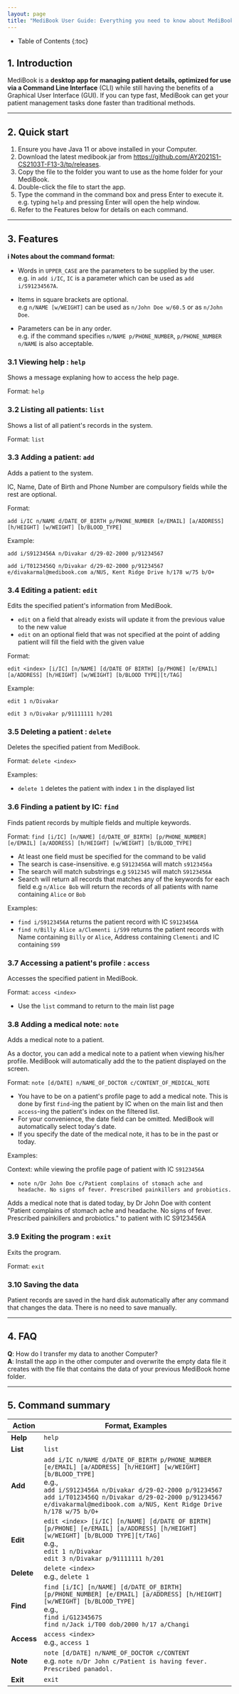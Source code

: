 ```yaml
---
layout: page
title: "MediBook User Guide: Everything you need to know about MediBook"
---
```

* Table of Contents
{:toc}

## 1. Introduction
MediBook is a **desktop app for managing patient details, optimized for use via a Command Line Interface** (CLI) while still having the benefits of a Graphical User Interface (GUI). If you can type fast, MediBook can get your patient management tasks done faster than traditional methods.

--------------------------------------------------------------------------------------------------------------------


## 2. Quick start


1. Ensure you have Java 11 or above installed in your Computer.
2. Download the latest medibook.jar from https://github.com/AY2021S1-CS2103T-F13-3/tp/releases.
3. Copy the file to the folder you want to use as the home folder for your MediBook.
4. Double-click the file to start the app.
5. Type the command in the command box and press Enter to execute it. e.g. typing `help` and pressing Enter will open the help window.
6. Refer to the Features below for details on each command.

---------------------------------------------------------------------------------------------------------------

## 3. Features


<div markdown="block" class="alert alert-info">

**:information_source: Notes about the command format:**<br>

* Words in `UPPER_CASE` are the parameters to be supplied by the user.<br>
  e.g. in `add i/IC`, `IC` is a parameter which can be used as `add i/S91234567A`.

* Items in square brackets are optional.<br>
  e.g `n/NAME [w/WEIGHT]` can be used as `n/John Doe w/60.5` or as `n/John Doe`.

* Parameters can be in any order.<br>
  e.g. if the command specifies `n/NAME p/PHONE_NUMBER`, `p/PHONE_NUMBER n/NAME` is also acceptable.

</div>

### 3.1 Viewing help : `help`

Shows a message explaning how to access the help page.

Format: `help`

### 3.2 Listing all patients: `list`

Shows a list of all patient's records in the system.

Format: `list`

### 3.3 Adding a patient: `add`

Adds a patient to the system.

IC, Name, Date of Birth and Phone Number are compulsory fields while the rest are optional.

Format: 

`add i/IC n/NAME d/DATE_OF_BIRTH p/PHONE_NUMBER [e/EMAIL] [a/ADDRESS] [h/HEIGHT] [w/WEIGHT] [b/BLOOD_TYPE]`

Example:

`add i/S9123456A n/Divakar d/29-02-2000 p/91234567`

`add i/T0123456Q n/Divakar d/29-02-2000 p/91234567 e/divakarmal@medibook.com a/NUS, Kent Ridge Drive h/178 w/75 b/O+`

### 3.4 Editing a patient: `edit`

Edits the specified patient's information from MediBook.

* `edit` on a field that already exists will update it from the previous value to the new value
* `edit` on an optional field that was not specified at the point of adding patient will fill the field with the given value

Format: 

`edit <index> [i/IC] [n/NAME] [d/DATE OF BIRTH] [p/PHONE] [e/EMAIL] [a/ADDRESS] [h/HEIGHT] [w/WEIGHT] [b/BLOOD TYPE][t/TAG]`

Example:

`edit 1 n/Divakar`

`edit 3 n/Divakar p/91111111 h/201`

### 3.5 Deleting a patient : `delete`

Deletes the specified patient from MediBook.

Format: `delete <index>`

Examples:
* `delete 1` deletes the patient with index `1` in the displayed list

### 3.6 Finding a patient by IC: `find`

Finds patient records by multiple fields and multiple keywords.


Format: `find [i/IC] [n/NAME] [d/DATE_OF_BIRTH] [p/PHONE_NUMBER] [e/EMAIL] [a/ADDRESS] [h/HEIGHT] [w/WEIGHT] [b/BLOOD_TYPE]`

* At least one field must be specified for the command to be valid
* The search is case-insensitive. e.g `S9123456A` will match `s9123456a`
* The search will match substrings e.g `S912345` will match `S9123456A`
* Search will return all records that matches any of the keywords for each field e.g `n/Alice Bob` will return the records of all patients with name containing `Alice` or `Bob`

Examples: 
* `find i/S9123456A` returns the patient record with IC `S9123456A`
* `find n/Billy Alice a/Clementi i/S99` returns the patient records with Name containing `Billy` or `Alice`, Address containing `Clementi` and IC containing `S99`

### 3.7 Accessing a patient's profile : `access`

Accesses the specified patient in MediBook.

Format: `access <index>`

* Use the `list` command to return to the main list page

### 3.8 Adding a medical note: `note`

Adds a medical note to a patient.

As a doctor, you can add a medical note to a patient when viewing his/her profile. MediBook will automatically add the 
to the patient displayed on the screen.

Format: `note [d/DATE] n/NAME_OF_DOCTOR c/CONTENT_OF_MEDICAL_NOTE`

* You have to be on a patient's profile page to add a medical note. This is done by first `find`-ing the patient by IC
when on the main list and then `access`-ing the patient's index on the filtered list.
* For your convenience, the date field can be omitted. MediBook will automatically select today's date.
* If you specify the date of the medical note, it has to be in the past or today.

Examples:

Context: while viewing the profile page of patient with IC `S9123456A`

* `note n/Dr John Doe c/Patient complains of stomach ache and headache. No signs of fever. Prescribed painkillers and probiotics.`

Adds a medical note that is dated today, by Dr John Doe with content "Patient complains of stomach ache and headache. 
No signs of fever. Prescribed painkillers and probiotics." to patient with IC S9123456A

### 3.9 Exiting the program : `exit`

Exits the program.

Format: `exit`

### 3.10 Saving the data

Patient records are saved in the hard disk automatically after any command that changes the data. There is no need to save manually.


--------------------------------------------------------------------------------------------------------------------

## 4. FAQ

**Q**: How do I transfer my data to another Computer?<br>
**A**: Install the app in the other computer and overwrite the empty data file it creates with the file that contains the data of your previous MediBook home folder.

--------------------------------------------------------------------------------------------------------------------

## 5. Command summary

Action | Format, Examples
--------|------------------
**Help** | `help`
**List** | `list`
**Add** | `add i/IC n/NAME d/DATE_OF_BIRTH p/PHONE_NUMBER [e/EMAIL] [a/ADDRESS] [h/HEIGHT] [w/WEIGHT] [b/BLOOD_TYPE]` <br> e.g.,<br>`add i/S9123456A n/Divakar d/29-02-2000 p/91234567` <br> `add i/T0123456Q n/Divakar d/29-02-2000 p/91234567 e/divakarmal@medibook.com a/NUS, Kent Ridge Drive h/178 w/75 b/O+`
**Edit** | `edit <index> [i/IC] [n/NAME] [d/DATE OF BIRTH] [p/PHONE] [e/EMAIL] [a/ADDRESS] [h/HEIGHT] [w/WEIGHT] [b/BLOOD TYPE][t/TAG]` <br> e.g., <br> `edit 1 n/Divakar` <br> `edit 3 n/Divakar p/91111111 h/201`
**Delete** | `delete <index>`<br> e.g., `delete 1`
**Find** | `find [i/IC] [n/NAME] [d/DATE_OF_BIRTH] [p/PHONE_NUMBER] [e/EMAIL] [a/ADDRESS] [h/HEIGHT] [w/WEIGHT] [b/BLOOD_TYPE]`<br> e.g., <br> `find i/G1234567S`<br>`find n/Jack i/T00 dob/2000 h/17 a/Changi`
**Access** | `access <index>` <br> e.g., `access 1`
**Note** | `note [d/DATE] n/NAME_OF_DOCTOR c/CONTENT` <br> e.g. `note n/Dr John c/Patient is having fever. Prescribed panadol.`
**Exit** | `exit`
